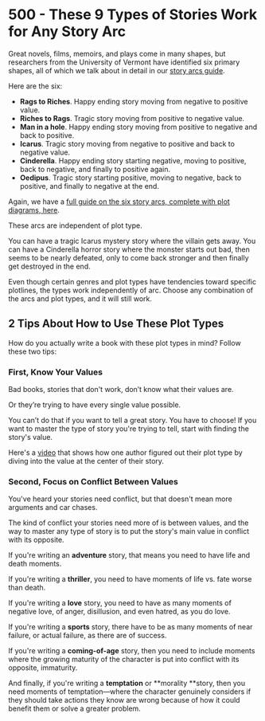 # 500 - These 9 Types of Stories Work for Any Story Arc

Great novels, films, memoirs, and plays come in many shapes, but researchers from the University of Vermont have identified six primary shapes, all of which we talk about in detail in our [story arcs guide](https://thewritepractice.com/story-arcs). 

Here are the six:

- **Rags to Riches**. Happy ending story moving from negative to positive value.
- **Riches to Rags**. Tragic story moving from positive to negative value.
- **Man in a hole**. Happy ending story moving from positive to negative and back to positive.
- **Icarus**. Tragic story moving from negative to positive and back to negative value.
- **Cinderella**. Happy ending story starting negative, moving to positive, back to negative, and finally to positive again.
- **Oedipus**. Tragic story starting positive, moving to negative, back to positive, and finally to negative at the end.

Again, we have a [full guide on the six story arcs, complete with plot diagrams, here](https://thewritepractice.com/story-arcs).

These arcs are independent of plot type.

You can have a tragic Icarus mystery story where the villain gets away. You can have a Cinderella horror story where the monster starts out bad, then seems to be nearly defeated, only to come back stronger and then finally get destroyed in the end.

Even though certain genres and plot types have tendencies toward specific plotlines, the types work independently of arc. Choose any combination of the arcs and plot types, and it will still work.

## 2 Tips About How to Use These Plot Types

How do you actually write a book with these plot types in mind? Follow these two tips:

### First, Know Your Values

Bad books, stories that don't work, don’t know what their values are.

Or they’re trying to have every single value possible.

You can’t do that if you want to tell a great story. You have to choose! If you want to master the type of story you're trying to tell, start with finding the story's value.

Here's a [video](https://youtu.be/KoetV7uMRas) that shows how one author figured out their plot type by diving into the value at the center of their story.

### Second, Focus on Conflict Between Values

You've heard your stories need conflict, but that doesn't mean more arguments and car chases.

The kind of conflict your stories need more of is between values, and the way to master any type of story is to put the story's main value in conflict with its opposite.

If you're writing an **adventure** story, that means you need to have life and death moments.

If you're writing a **thriller**, you need to have moments of life vs. fate worse than death.

If you're writing a **love** story, you need to have as many moments of negative love, of anger, disillusion, and even hatred, as you do love.

If you're writing a **sports** story, there have to be as many moments of near failure, or actual failure, as there are of success.

If you're writing a **coming-of-age** story, then you need to include moments where the growing maturity of the character is put into conflict with its opposite, immaturity.

And finally, if you're writing a **temptation** or **morality **story, then you need moments of temptation—where the character genuinely considers if they should take actions they know are wrong because of how it could benefit them or solve a greater problem.